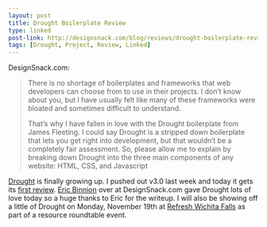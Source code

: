 ```yaml
---
layout: post
title: Drought Boilerplate Review
type: linked
post-link: http://designsnack.com/blog/reviews/drought-boilerplate-review/
tags: [Drought, Project, Review, Linked]
---
```


DesignSnack.com:

> There is no shortage of boilerplates and frameworks that web developers can choose from to use in their projects. I don’t know about you, but I have usually felt like many of these frameworks were bloated and sometimes difficult to understand.
>
> That’s why I have fallen in love with the Drought boilerplate from James Fleeting. I could say Drought is a stripped down boilerplate that lets you get right into development, but that wouldn’t be a completely fair assessment. So, please allow me to explain by breaking down Drought into the three main components of any website: HTML, CSS, and Javascript

[Drought](http://jamesfleeting.github.com/Drought/) is finally growing up. I pushed out v3.0 last week and today it gets its [first review](http://designsnack.com/blog/reviews/drought-boilerplate-review/). [Eric Binnion](http://twitter.com/ebinnion) over at DesignSnack.com gave Drought lots of love today so a huge thanks to Eric for the writeup. I will also be showing off a little of Drought on Monday, November 19th at [Refresh Wichita Falls](http://refreshwichitafalls.com/) as part of a resource roundtable event.
